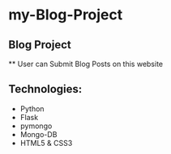 # my-Blog-Project

## Blog Project
** User can Submit Blog Posts on this website

## Technologies:
* Python
* Flask
* pymongo
* Mongo-DB
* HTML5 & CSS3

